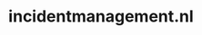 ---
layout: post
title:  "incidentmanagement.nl"
internal_url:  "/data/incidentmanagement.nl.html"
categories: dutchgov
---
